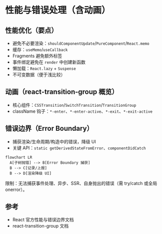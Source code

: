 # 性能与错误处理（含动画）

## 性能优化（要点）

- 避免不必要渲染：`shouldComponentUpdate`/`PureComponent`/`React.memo`
- 缓存：`useMemo`/`useCallback`
- Fragments 避免额外标签
- 事件绑定避免在 `render` 中创建新函数
- 懒加载：`React.lazy` + `Suspense`
- 不可变数据（便于浅比较）

## 动画（react-transition-group 概览）

- 核心组件：`CSSTransition`/`SwitchTransition`/`TransitionGroup`
- className 钩子：`*-enter`、`*-enter-active`、`*-exit`、`*-exit-active`

## 错误边界（Error Boundary）

- 捕获渲染/生命周期/构造中的错误，降级 UI
- 关键 API：`static getDerivedStateFromError`、`componentDidCatch`

```mermaid
flowchart LR
  A[子树抛错] --> B[Error Boundary 捕获]
  B --> C[记录/上报]
  B --> D[渲染降级 UI]
```

限制：无法捕获事件处理、异步、SSR、自身抛出的错误（需 try/catch 或全局 onerror）。

## 参考

- React 官方性能与错误边界文档
- react-transition-group 文档

